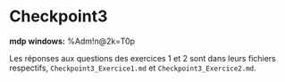 # Checkpoint3

**mdp windows:** %Adm!n@2k=T0p

Les réponses aux questions des exercices 1 et 2 sont dans leurs fichiers respectifs, `Checkpoint3_Exercice1.md` et `Checkpoint3_Exercice2.md`.